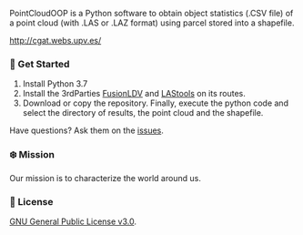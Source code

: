PointCloudOOP is a Python software to obtain object statistics (.CSV file) of a point cloud (with .LAS or .LAZ format) using parcel stored into a shapefile.

http://cgat.webs.upv.es/

### :rocket: Get Started ###

1) Install Python 3.7 
2) Install the 3rdParties [FusionLDV](http://forsys.cfr.washington.edu/Software/FUSION/fusionlatest.exe) and [LAStools](http://lastools.org/download/LAStools.zip) on its routes. 
3) Download or copy the repository.
Finally, execute the python code and select the directory of results, the point cloud and the shapefile.

Have questions?  Ask them on the [issues](https://github.com/juacarri/PointCloudOOP/issues).

### :snowflake: Mission ###

Our mission is to characterize the world around us.

### :green_book: License ###

[GNU General Public License v3.0](https://www.gnu.org/licenses/gpl-3.0.html).

